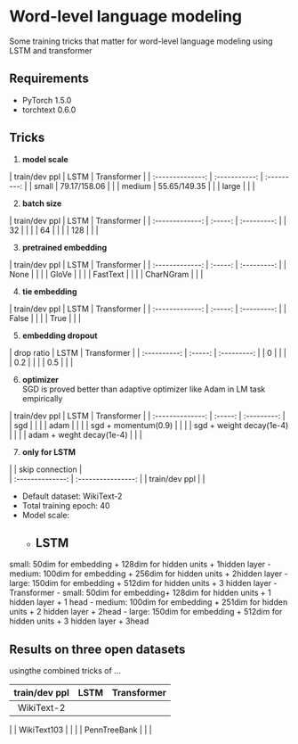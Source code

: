 # Word-level language modeling
Some training tricks that matter for word-level
language modeling using LSTM and transformer


## Requirements
- PyTorch 1.5.0
- torchtext 0.6.0


## Tricks

1. **model scale**

|  train/dev ppl   | LSTM
| Transformer | 
| :--------------: | :-----------: | :---------: | 
|  small
| 79.17/158.06  |             | 
| medium           | 55.65/149.35  |
|
| large            |               |             |


2. **batch size**

|
train/dev ppl   | LSTM    | Transformer | 
| :-------------: | :-----: |
:---------: | 
|   32            |         |             | 
|   64            |
|             |
|   128           |         |             |


3. **pretrained
embedding**

|  train/dev ppl  | LSTM    | Transformer | 
| :-------------: |
:-----: | :---------: |
| None            |         |             |
| GloVe
|         |             | 
| FastText        |         |             |
|
CharNGram       |         |             |
   
   
4. **tie embedding**

|
train/dev ppl  | LSTM    |  Transformer | 
| :-------------: | :-----: |
:---------: | 
| False           |         |             | 
| True            |
|             |


5. **embedding dropout**

| drop ratio   | LSTM    |
Transformer | 
| :----------: | :-----: | :---------: |
| 0            |
|             | 
| 0.2          |         |             |
| 0.5          |
|             |


6. **optimizer**  
SGD is proved better than adaptive
optimizer like Adam in LM task empirically

|  train/dev  ppl  | LSTM    |
Transformer | 
| :--------------: | :-----: | :---------: | 
| sgd    |
|             |
| adam  |         |             | 
| sgd + momentum(0.9)    |
|             |
| sgd + weight decay(1e-4)    |         |             |
| adam +
weght decay(1e-4)  |         |             | 


7. **only for LSTM**

|
| skip connection    |  
| :--------------: | :----------------: | 
|  train/dev
ppl   |                    |            


>         
- Default dataset:
WikiText-2  
- Total training epoch: 40   
- Model scale:  
    - LSTM
        -
small: 50dim for embedding + 128dim for hidden units + 1hidden layer 
        -
medium: 100dim for embedding + 256dim for hidden units + 2hidden layer
        -
large: 150dim for embedding + 512dim for hidden units + 3 hidden layer
    -
Transformer
        - small: 50dim for embedding+ 128dim for hidden units + 1
hidden layer + 1 head
        - medium: 100dim for embedding + 251dim for hidden
units + 2 hidden layer + 2head
        - large: 150dim for embedding + 512dim
for hidden units + 3 hidden layer + 3head


## Results on three open datasets
usingthe combined tricks of
...

|  train/dev ppl | LSTM    | Transformer |
|:-------------: | :-----: | :---------: | 
|WikiText-2      |         |
|
| WikiText103    |         |             |
| PennTreeBank   |         |
|

```{.python .input}

```
